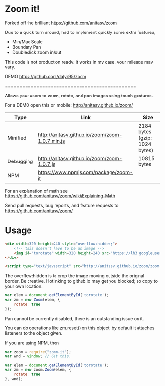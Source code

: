 # Zoom it!

Forked off the brilliant https://github.com/anitasv/zoom

Due to a quick turn around, had to implement quickly some extra features;

* Min/Max Scale
* Boundary Pan
* Doubleclick zoom in/out

This code is not production ready, it works in my case, your mileage may vary.

DEMO https://github.com/dalyr95/zoom

==============================================

Allows your users to zoom, rotate, and pan images using touch gestures.

For a DEMO open this on mobile: http://anitasv.github.io/zoom/

Type| Link | Size
-|-|-
Minified | http://anitasv.github.io/zoom/zoom-1.0.7.min.js | 2184 bytes (gzip: 1024 bytes)
Debugging | http://anitasv.github.io/zoom/zoom-1.0.7.js | 10815 bytes
NPM | https://www.npmjs.com/package/zoom-it | 

For an explanation of math see https://github.com/anitasv/zoom/wiki/Explaining-Math

Send pull requests, bug reports, and feature requests to https://github.com/anitasv/zoom/

# Usage

```html
<div width=320 height=240 style="overflow:hidden;">
    <!-- this doesn't have to be an image -->
    <img id="torotate" width=320 height=240 src="https://lh3.googleusercontent.com/w33i78Rt0j4GHr7SA1luYtBAtmC1DmRHwobUcK1wCKivA_u4VczsDw0CweLmJpUwFRUs=w1920-h1200-no">
</div>

<script type="text/javascript" src="http://anitasv.github.io/zoom/zoom-1.0.7.min.js"> </script>
```

The overflow:hidden is to crop the image moving outside the original border. Be creative. Hotlinking to github.io may get you blocked; so copy to your own location.

```js
var elem = document.getElementById('torotate');
var zm = new Zoom(elem, {
    rotate: true
});

```
Pan cannot be currently disabled, there is an outstanding issue on it.

You can do operations like zm.reset() on this object, by default it attaches listeners to the object given.

If you are using NPM, then

```js
var zoom = require("zoom-it");
var wnd = window; // Get this.

var elem = document.getElementById('torotate');
var zm = new zoom.Zoom(elem, {
    rotate: true
}, wnd);

```
